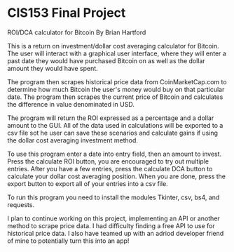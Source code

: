 # CIS153 Final Project
ROI/DCA calculator for Bitcoin
By Brian Hartford

This is a return on investment/dollar cost averaging calculator for Bitcoin. The user will interact with a graphical user interface, where they will enter a past date they would have purchased Bitcoin on as well as the dollar amount they would have spent. 

The program then scrapes historical price data from CoinMarketCap.com to determine how much Bitcoin the user's money would buy on that particular date. The program then scrapes the current price of Bitcoin and calculates the difference in value denominated in USD.

The program will return the ROI expressed as a percentage and a dollar amount to the GUI. All of the data used in calculations will be exported to a csv file sot he user can save these scenarios and calculate gains if using the dollar cost averaging investment method. 

To use this program enter a date into entry field, then an amount to invest. Press the calculate ROI button, you are encouraged to try out multiple entries. After you have a few entries, press the calculate DCA button to calculate your dollar cost averaging position. When you are done, press the export button to export all of your entries into a csv file.

To run this program you need to install the modules Tkinter, csv, bs4, and requests.

I plan to continue working on this project, implementing an API or another method to scrape price data. I had difficulty finding a free API to use for historical price data. I also have teamed up with an adriod developer friend of mine to potentially turn this into an app!

